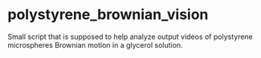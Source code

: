 # polystyrene_brownian_vision
Small script that is supposed to help analyze output videos of polystyrene microspheres Brownian motion in a glycerol solution.

